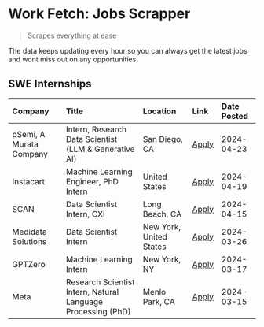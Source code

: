 # Work Fetch: Jobs Scrapper
> Scrapes everything at ease

The data keeps updating every hour so you can always get the latest jobs and wont miss out on any opportunities.

## SWE Internships
<!--START_SECTION:workfetch-->
| Company                 | Title                                                        | Location                | Link                                                                                                                                                                                                                                                                         | Date Posted   |
|:------------------------|:-------------------------------------------------------------|:------------------------|:-----------------------------------------------------------------------------------------------------------------------------------------------------------------------------------------------------------------------------------------------------------------------------|:--------------|
| pSemi, A Murata Company | Intern, Research Data Scientist (LLM & Generative AI)        | San Diego, CA           | [Apply](https://www.linkedin.com/jobs/view/intern-research-data-scientist-llm-generative-ai-at-psemi-a-murata-company-3887074168?position=4&pageNum=0&refId=hZgLycHuQ7gnO8BwpngFVw%3D%3D&trackingId=N4nGLF3wFCFnX60%2FLo3fqw%3D%3D&trk=public_jobs_jserp-result_search-card) | 2024-04-23    |
| Instacart               | Machine Learning Engineer, PhD Intern                        | United States           | [Apply](https://www.linkedin.com/jobs/view/machine-learning-engineer-phd-intern-at-instacart-3901991739?position=2&pageNum=0&refId=hZgLycHuQ7gnO8BwpngFVw%3D%3D&trackingId=i9Z2ywRpwkehHZYLAgUtYw%3D%3D&trk=public_jobs_jserp-result_search-card)                            | 2024-04-19    |
| SCAN                    | Data Scientist Intern, CXI                                   | Long Beach, CA          | [Apply](https://www.linkedin.com/jobs/view/data-scientist-intern-cxi-at-scan-3899690492?position=9&pageNum=0&refId=hZgLycHuQ7gnO8BwpngFVw%3D%3D&trackingId=6o6hua%2B%2BveHMkcJhGlHWzw%3D%3D&trk=public_jobs_jserp-result_search-card)                                        | 2024-04-15    |
| Medidata Solutions      | Data Scientist Intern                                        | New York, United States | [Apply](https://www.linkedin.com/jobs/view/data-scientist-intern-at-medidata-solutions-3810253704?position=8&pageNum=0&refId=hZgLycHuQ7gnO8BwpngFVw%3D%3D&trackingId=5HjbphVlzsbZJmtQ2jOsDA%3D%3D&trk=public_jobs_jserp-result_search-card)                                  | 2024-03-26    |
| GPTZero                 | Machine Learning Intern                                      | New York, NY            | [Apply](https://www.linkedin.com/jobs/view/machine-learning-intern-at-gptzero-3860723963?position=7&pageNum=0&refId=hZgLycHuQ7gnO8BwpngFVw%3D%3D&trackingId=O2d1RXGpTsrsajSMttXSMA%3D%3D&trk=public_jobs_jserp-result_search-card)                                           | 2024-03-17    |
| Meta                    | Research Scientist Intern, Natural Language Processing (PhD) | Menlo Park, CA          | [Apply](https://www.linkedin.com/jobs/view/research-scientist-intern-natural-language-processing-phd-at-meta-3858718375?position=10&pageNum=0&refId=hZgLycHuQ7gnO8BwpngFVw%3D%3D&trackingId=l7%2BGxkzKBqEoqU8DuP7fKA%3D%3D&trk=public_jobs_jserp-result_search-card)         | 2024-03-15    |
<!--END_SECTION:workfetch-->
